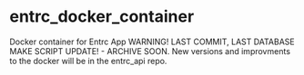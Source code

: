 # entrc_docker_container
Docker container for Entrc App
WARNING! LAST COMMIT, LAST DATABASE MAKE SCRIPT UPDATE! - ARCHIVE SOON.
New versions and improvments to the docker will be in the entrc_api repo.
